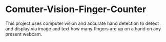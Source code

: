# Comuter-Vision-Finger-Counter
This project uses computer vision and accurate hand detection to detect and display via image and text how many fingers are up on a hand on any present webcam.
